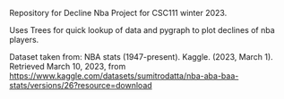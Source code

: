 Repository for Decline Nba Project for CSC111 winter 2023.

Uses Trees for quick lookup of data and pygraph to plot declines of nba players.


Dataset taken from:
NBA stats (1947-present). Kaggle. (2023, March 1). Retrieved March 10, 2023, from https://www.kaggle.com/datasets/sumitrodatta/nba-aba-baa-stats/versions/26?resource=download 
